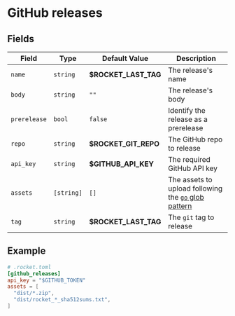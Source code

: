 # GitHub releases

## Fields

| Field             | Type |Default Value | Description |
| ------------------| ---- | ------------ | ----------- |
| `name` | `string` | **$ROCKET_LAST_TAG** | The release's name |
| `body` | `string` | `""` | The release's body | 
| `prerelease` | `bool` | `false` | Identify the release as a prerelease |
| `repo` | `string` | **$ROCKET_GIT_REPO** | The GitHub repo to release |
| `api_key` | `string` | **$GITHUB_API_KEY** | The required GitHub API key |
| `assets` | `[string]` | `[]` | The assets to upload following the [`go` glob pattern](https://golang.org/pkg/path/filepath/#Match) |
| `tag` | `string` | **$ROCKET_LAST_TAG** | The `git` tag to release |


## Example

```toml
# .rocket.toml
[github_releases]
api_key = "$GITHUB_TOKEN"
assets = [
  "dist/*.zip",
  "dist/rocket_*_sha512sums.txt",
]
```
